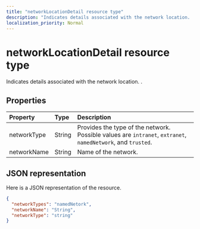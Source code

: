 ```yaml
---
title: "networkLocationDetail resource type"
description: "Indicates details associated with the network location. ."
localization_priority: Normal
---
```


# networkLocationDetail resource type
Indicates details associated with the network location. .



## Properties
| Property	   | Type	|Description|
|:---------------|:--------|:----------|
|networkType|String|Provides the type of the network. Possible values are `intranet`, `extranet`, `namedNetwork`, and `trusted`.|
|networkName|String|Name of the network.|


## JSON representation

Here is a JSON representation of the resource.

<!-- {
  "blockType": "resource",
  "optionalProperties": [

  ],
  "@odata.type": "microsoft.graph.networkLocationDetail"
}-->

```json
{
  "networkTypes": "namedNetork",
  "networkName": "String",
  "networkType": "string"
}

```

<!-- uuid: 8fcb5dbc-d5aa-4681-8e31-b001d5168d79
2015-10-25 14:57:30 UTC -->
<!-- {
  "type": "#page.annotation",
  "description": "deviceDetail resource",
  "keywords": "",
  "section": "documentation",
  "tocPath": ""
}-->
